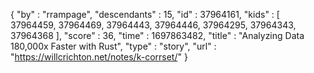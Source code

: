 {
  "by" : "rrampage",
  "descendants" : 15,
  "id" : 37964161,
  "kids" : [ 37964459, 37964469, 37964443, 37964446, 37964295, 37964343, 37964368 ],
  "score" : 36,
  "time" : 1697863482,
  "title" : "Analyzing Data 180,000x Faster with Rust",
  "type" : "story",
  "url" : "https://willcrichton.net/notes/k-corrset/"
}
